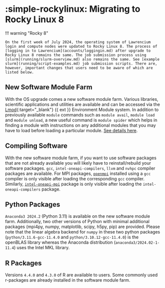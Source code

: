 # :simple-rockylinux: Migrating to Rocky Linux 8

!!! warning "Rocky 8"

    On the first week of July 2024, the operating system of Lawrencium login and compute nodes were updated to Rocky Linux 8. The process of [logging in to Lawrencium](accounts/loggingin.md) after upgrade to Rocky Linux 8 remains the same. The job submission process using [slurm](running/slurm-overview.md) also remains the same. See [example slurm](running/script-examples.md) job submission scripts. There are, however, important changes that users need to be aware of which are listed below.

## New Software Module Farm

With the OS upgrade comes a new software module farm. Various libraries, scientific applications and utilities are available and can be accessed via the [Lmod](https://lmod.readthedocs.io/en/latest/index.html){:target="_blank"} {{ ext }} Environment Module system. In addition to previously available `module` commands such as `module avail`, `module load` and `module unload`, a new useful command is `module spider` which helps in finding a module with instructions on any additional modules that you may have to load before loading a particular module. [See details here](software/module-management.md).

## Compiling Software

With the new software module farm, if you want to use software packages that are not already available you will likely have to reinstall/rebuild your software packages. `gcc`, `intel-oneapi-compilers`, `llvm` and `nvhpc` compiler packages are available. For MPI packages, [`openmpi`](software/mpi/openmpi.md) installed using a `gcc` compiler is only visible after loading the corresponding `gcc` compiler. Similarly, [`intel-oneapi-mpi`](software/mpi/intelmpi.md) package is only visible after loading the `intel-oneapi-compilers` package.

## Python Packages

`Anaconda3 2024.2` (Python 3.11) is available on the new software module farm. Additionally, two other versions of Python with minimal additional packages (mpi4py, numpy, matplotlib, scipy, h5py, pip) are provided. Please note that the linear algebra backend for `numpy` in these two python packages (`python/3.11.6-gcc-11.4.0` and `python/3.10.12-gcc-11.4.0`) is the openBLAS library whereas the Anaconda distribution (`anaconda3/2024.02-1-11.4`) uses the Intel MKL library.

## R Packages

Versions `4.4.0` and `4.3.0` of R are available to users. Some commonly used r-packages are already installed in the software module farm.

